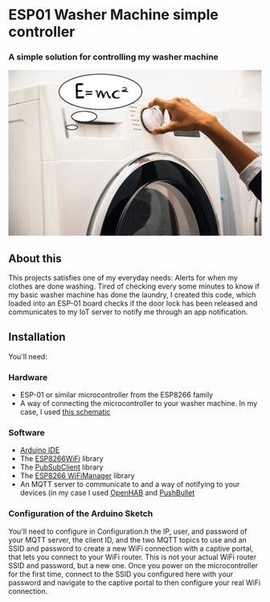 # ESP01 Washer Machine simple controller
### A simple solution for controlling my washer machine

![Logo](https://raw.githubusercontent.com/ladbsoft/ESP01_Washer_Machine_simple_controller/master/Logo.png "Logo")

## About this
This projects satisfies one of my everyday needs: Alerts for when my clothes are done washing. Tired of checking every some minutes to know if my basic washer machine has done the laundry, I created this code, which loaded into an ESP-01 board checks if the door lock has been released and communicates to my IoT server to notify me through an app notification.

## Installation
You'll need:

### Hardware
- ESP-01 or similar microcontroller from the ESP8266 family
- A way of connecting the microcontroller to your washer machine. In my case, I used [this schematic](https://github.com/ladbsoft/ESP01_Washer_Machine_simple_controller/blob/master/Schematic.png)


### Software
- [Arduino IDE](https://www.arduino.cc/en/Main/Software)
- The [ESP8266WiFi](https://github.com/esp8266/Arduino/tree/master/libraries/ESP8266WiFi) library
- The [PubSubClient](https://github.com/knolleary/pubsubclient) library
- The [ESP8266 WiFiManager](https://github.com/tzapu/WiFiManager) library
- An MQTT server to communicate to and a way of notifying to your devices (in my case I used [OpenHAB](https://www.openhab.org/) and [PushBullet](https://www.pushbullet.com/)

### Configuration of the Arduino Sketch
You'll need to configure in Configuration.h the IP, user, and password of your MQTT server, the client ID, and the two MQTT topics to use and an SSID and password to create a new WiFi connection with a captive portal, that lets you connect to your WiFi router. This is not your actual WiFi router SSID and password, but a new one. Once you power on the microcontroller for the first time, connect to the SSID you configured here with your password and navigate to the captive portal to then configure your real WiFi connection.
